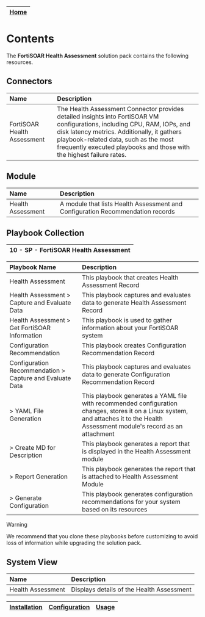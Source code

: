 | [Home](../README.md) |
|----------------------|

# Contents

The **FortiSOAR Health Assessment** solution pack contains the following resources.

## Connectors

|**Name**|**Description**|
| :- | :- |
| FortiSOAR Health Assessment  | The Health Assessment Connector provides detailed insights into FortiSOAR VM configurations, including CPU, RAM, IOPs, and disk latency metrics. Additionally, it gathers playbook-related data, such as the most frequently executed playbooks and those with the highest failure rates. |

## Module

|**Name**|**Description**|
| :- | :- |
| Health Assessment  | A module that lists Health Assessment and Configuration Recommendation records |


## Playbook Collection

| 10 - SP - FortiSOAR Health Assessment |
|:-------------------------------------:|


|**Playbook Name**|**Description**|
| :- | :- |
| Health Assessment | This playbook that creates Health Assessment Record |
| Health Assessment > Capture and Evaluate Data | This playbook captures and evaluates data to generate Health Assessment Record |
| Health Assessment > Get FortiSOAR Information | This playbook is used to gather information about your FortiSOAR system |
| Configuration Recommendation | This playbook creates Configuration Recommendation Record |
| Configuration Recommendation > Capture and Evaluate Data | This playbook captures and evaluates data to generate Configuration Recommendation Record |
| > YAML File Generation | This playbook generates a YAML file with recommended configuration changes, stores it on a Linux system, and attaches it to the Health Assessment module's record as an attachment |
| > Create MD for Description | This playbook generates a report that is displayed in the Health Assessment module |
| > Report Generation | This playbook generates the report that is attached to Health Assessment Module |
| > Generate Configuration | This playbook generates configuration recommendations for your system based on its resources |

>[!Warning] 
>We recommend that you clone these playbooks before customizing to avoid loss of information while upgrading the solution pack.

## System View
|**Name**|**Description**|
| :- | :- |
| Health Assessment | Displays details of the Health Assessment |  





| [Installation](./setup.md#installation) | [Configuration](./setup.md#configuration) | [Usage](./usage.md) |
|-----------------------------------------|-------------------------------------------|---------------------|